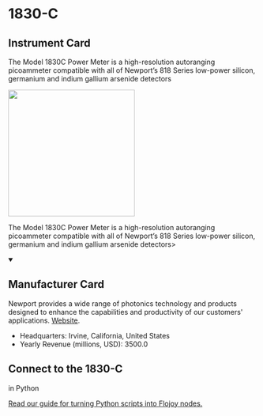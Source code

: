 
# 1830-C


## Instrument Card

<div className="flex">

<div>

The Model 1830C Power Meter is a high-resolution autoranging picoammeter compatible with all of Newport’s 818 Series low-power silicon, germanium and indium gallium arsenide detectors

</div>

<img width="256" src="https://v5.airtableusercontent.com/v1/19/19/1691539200000/fKfYn8l29cIIN_s_GXhp6g/1mMXz5o9_iiIez5JkkJOuAZLbeVqGKGw-MLzvXMi8BX_1LuEfAyaddICDEF_fR5valtqfRcDleHP-rLAh0M0k85IzNF25KyK9s3Ld05hBnI/0ukfW6r7eRYm7wgroxLvZnJL7WFeBgRBFDLxL_hNjac"/>

</div>

The Model 1830C Power Meter is a high-resolution autoranging picoammeter compatible with all of Newport’s 818 Series low-power silicon, germanium and indium gallium arsenide detectors>

<details open>
<summary><h2>Manufacturer Card</h2></summary>

Newport provides a wide range of photonics technology and products designed to enhance the capabilities and productivity of our customers' applications. <a href="https://www.newport.com/">Website</a>.

<ul>
  <li>Headquarters: Irvine, California, United States</li>
  <li>Yearly Revenue (millions, USD): 3500.0</li>
</ul>
</details>

## Connect to the 1830-C
 in Python

[Read our guide for turning Python scripts into Flojoy nodes.](https://docs.flojoy.ai/custom-nodes/creating-custom-node/)


